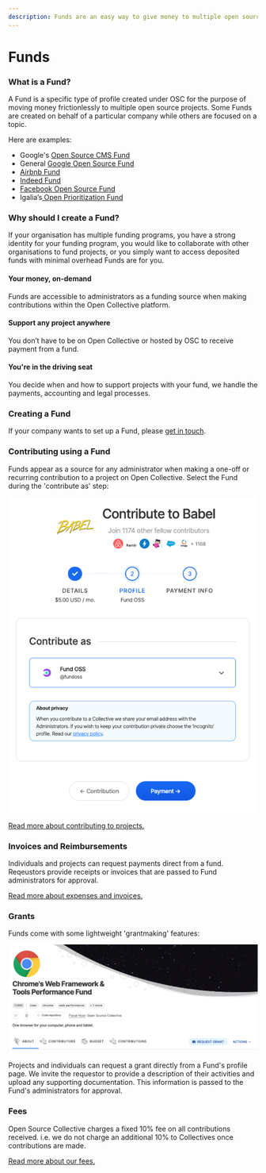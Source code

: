 ```yaml
---
description: Funds are an easy way to give money to multiple open source projects.
---
```


# Funds

### What is a Fund?

A Fund is a specific type of profile created under OSC for the purpose of moving money frictionlessly to multiple open source projects. Some Funds are created on behalf of a particular company while others are focused on a topic.&#x20;

Here are examples:

* Google's [Open Source CMS Fund](https://opencollective.com/google-open-source-cms-fund)
* General [Google Open Source Fund](https://opencollective.com/google)
* [Airbnb Fund](https://opencollective.com/airbnb)
* [Indeed Fund](https://opencollective.com/indeed)
* [Facebook Open Source Fund](https://opencollective.com/fbopensource)
* Igalia’s[ Open Prioritization Fund](https://opencollective.com/open-prioritization)

### Why should I create a Fund?

If your organisation has multiple funding programs, you have a strong identity for your funding program, you would like to collaborate with other organisations to fund projects, or you simply want to access deposited funds with minimal overhead Funds are for you.&#x20;

#### Your money, on-demand

Funds are accessible to administrators as a funding source when making contributions within the Open Collective platform.&#x20;

#### Support any project anywhere

You don’t have to be on Open Collective or hosted by OSC to receive payment from a fund.&#x20;

#### You're in the driving seat&#x20;

You decide when and how to support projects with your fund, we handle the payments, accounting and legal processes.&#x20;

### Creating a Fund

If your company wants to set up a Fund, please [get in touch](mailto:hello@oscollective.org).

### Contributing using a Fund

Funds appear as a source for any administrator when making a one-off or recurring contribution to a project on Open Collective. Select the Fund during the 'contribute as' step:

![](<../../.gitbook/assets/Screenshot 2022-06-14 at 10.10.11.png>)

[Read more about contributing to projects.](./)

### Invoices and Reimbursements

Individuals and projects can request payments direct from a fund. Reqeustors provide receipts or invoices that are passed to Fund administrators for approval.

[Read more about expenses and invoices.](https://docs.opencollective.com/help/expenses-and-getting-paid/submitting-expenses)

### Grants

Funds come with some lightweight 'grantmaking' features:&#x20;

![](<../../.gitbook/assets/Screenshot 2022-06-14 at 10.00.46.png>)

Projects and individuals can request a grant directly from a Fund's profile page. We invite the requestor to provide a description of their activities and upload any supporting documentation. This information is passed to the Fund's administrators for approval.

### Fees

Open Source Collective charges a fixed 10% fee on all contributions received. i.e. we do not charge an additional 10% to Collectives once contributions are made.&#x20;

[Read more about our fees.](../fees.md)
